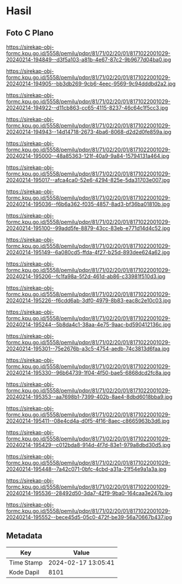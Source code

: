 # Hasil

## Foto C Plano

https://sirekap-obj-formc.kpu.go.id/5558/pemilu/pdpr/81/71/02/20/01/8171022001029-20240214-194849--d3f5a103-a81b-4e67-87c2-9b9677d04ba0.jpg

https://sirekap-obj-formc.kpu.go.id/5558/pemilu/pdpr/81/71/02/20/01/8171022001029-20240214-194905--bb3db269-9cb6-4eec-9569-9c94dddbd2a2.jpg

https://sirekap-obj-formc.kpu.go.id/5558/pemilu/pdpr/81/71/02/20/01/8171022001029-20240214-194922--d11cb863-cc65-4115-8237-46c64c1f5cc3.jpg

https://sirekap-obj-formc.kpu.go.id/5558/pemilu/pdpr/81/71/02/20/01/8171022001029-20240214-194943--14d14718-2673-4ba6-8068-d2d2d0fe859a.jpg

https://sirekap-obj-formc.kpu.go.id/5558/pemilu/pdpr/81/71/02/20/01/8171022001029-20240214-195000--48a85363-121f-40a9-9a84-15794131a464.jpg

https://sirekap-obj-formc.kpu.go.id/5558/pemilu/pdpr/81/71/02/20/01/8171022001029-20240214-195017--afca4ca0-52e6-4294-825e-5da31703e007.jpg

https://sirekap-obj-formc.kpu.go.id/5558/pemilu/pdpr/81/71/02/20/01/8171022001029-20240214-195036--f6b6a362-f035-4857-8ad3-bf36ba01810b.jpg

https://sirekap-obj-formc.kpu.go.id/5558/pemilu/pdpr/81/71/02/20/01/8171022001029-20240214-195100--99add5fe-8879-43cc-83eb-e771d14d4c52.jpg

https://sirekap-obj-formc.kpu.go.id/5558/pemilu/pdpr/81/71/02/20/01/8171022001029-20240214-195149--6a080cd5-ffda-4f27-b25d-893dee624a62.jpg

https://sirekap-obj-formc.kpu.go.id/5558/pemilu/pdpr/81/71/02/20/01/8171022001029-20240214-195206--fc1fa98a-5f2d-461d-ab86-c33981f510d3.jpg

https://sirekap-obj-formc.kpu.go.id/5558/pemilu/pdpr/81/71/02/20/01/8171022001029-20240214-195226--f6cdd6ab-3df0-4979-8b83-eac8c2e10c03.jpg

https://sirekap-obj-formc.kpu.go.id/5558/pemilu/pdpr/81/71/02/20/01/8171022001029-20240214-195244--5b8da4c1-38aa-4e75-9aac-bd590412136c.jpg

https://sirekap-obj-formc.kpu.go.id/5558/pemilu/pdpr/81/71/02/20/01/8171022001029-20240214-195301--75e2676b-a3c5-4754-aedb-74c3813d6faa.jpg

https://sirekap-obj-formc.kpu.go.id/5558/pemilu/pdpr/81/71/02/20/01/8171022001029-20240214-195330--96b64739-1f04-4f50-bae5-6868dcd2fc8a.jpg

https://sirekap-obj-formc.kpu.go.id/5558/pemilu/pdpr/81/71/02/20/01/8171022001029-20240214-195353--aa7698b1-7399-402b-8ae4-8dbd6018bba9.jpg

https://sirekap-obj-formc.kpu.go.id/5558/pemilu/pdpr/81/71/02/20/01/8171022001029-20240214-195411--08e4cd4a-d0f5-4f16-8aec-c8665963b3d6.jpg

https://sirekap-obj-formc.kpu.go.id/5558/pemilu/pdpr/81/71/02/20/01/8171022001029-20240214-195429--c012bda8-914d-4f7d-83e1-979a8dbd30d5.jpg

https://sirekap-obj-formc.kpu.go.id/5558/pemilu/pdpr/81/71/02/20/01/8171022001029-20240214-195448--7a42c071-0bfc-4cbd-a31a-21f54e9a1a3a.jpg

https://sirekap-obj-formc.kpu.go.id/5558/pemilu/pdpr/81/71/02/20/01/8171022001029-20240214-195536--28492d50-3da7-42f9-9ba0-164caa3e247b.jpg

https://sirekap-obj-formc.kpu.go.id/5558/pemilu/pdpr/81/71/02/20/01/8171022001029-20240214-195552--bece45d5-05c0-472f-be39-56a70667b437.jpg


## Metadata

| Key        | Value               |
| ---------- | ------------------- |
| Time Stamp | 2024-02-17 13:05:41 |
| Kode Dapil | 8101                |



